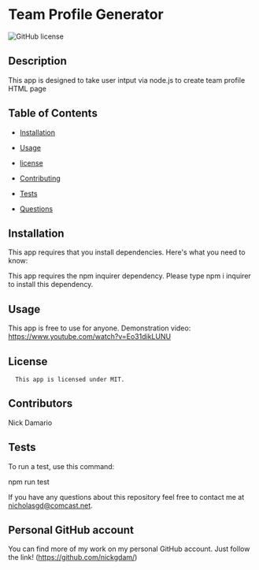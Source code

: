 # Team Profile Generator
![GitHub license](https://img.shields.io/badge/license-MIT-blue.svg)

## Description

This app is designed to take user intput via node.js to create team profile HTML page

## Table of Contents

* [Installation](#installation)

* [Usage](#usage)

* [license](#license)


* [Contributing](#contributing)

* [Tests](#tests)

* [Questions](#questions)




## Installation

This app requires that you install dependencies.  Here's what you need to know:  

This app requires the npm inquirer dependency.  Please type npm i inquirer to install this dependency.  

## Usage

This app is free to use for anyone.  Demonstration video: https://www.youtube.com/watch?v=Eo31dikLUNU

## License 
      This app is licensed under MIT.

## Contributors

 Nick Damario

 ## Tests

 To run a test, use this command:  

 npm run test

 If you have any questions about this repository feel free to contact me at nicholasgd@comcast.net.

 ## Personal GitHub account 

 You can find more of my work on my personal GitHub account.  Just follow the link!  (https://github.com/nickgdam/)
